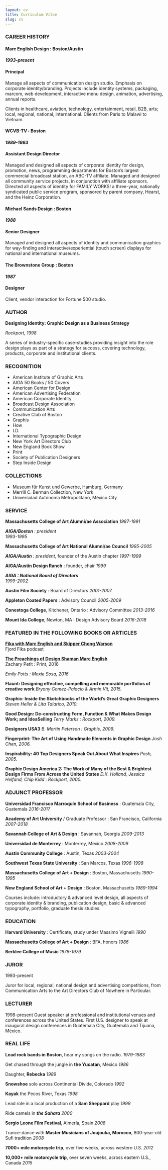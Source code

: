 ```yaml
---
layout: cv
title: Curriculum Vitae
slug: cv
---
```


<section id="cv-col-1">

### CAREER HISTORY

#### __Marc English Design__ : Boston/Austin  
#### _1993-present_  
#### Principal

Manage all aspects of communication design studio. Emphasis on corporate identity/branding. Projects include identity systems,  packaging, marcom, web development, interactive menu design, animation, advertising, annual reports.

Clients in healthcare, aviation, technology, entertainment, retail, B2B, arts; local, regional, national, international. Clients from Paris to Malawi to Vietnam.

#### __WCVB-TV__ : Boston
#### _1989-1993_
#### Assistant Design Director

Managed and designed all aspects of corporate identity for design, promotion, news, programming departments for Boston’s largest commercial broadcast station, an ABC-TV affiliate. Managed and designed all community service projects, in conjunction with affiliate sponsors. Directed all aspects of identity for FAMILY WORKS! a three-year, nationally syndicated public service program, sponsored by parent company, Hearst, and the Heinz Corporation.

#### __Michael Sands Design__ : Boston
#### _1988_
#### Senior Designer

Managed and designed all aspects of identity and communication graphics for way-finding and interactive/experiential (touch screen) displays for national and international museums.

#### __The Brownstone Group__ : Boston
#### _1987_
#### Designer

Client, vendor interaction for Fortune 500 studio.

### AUTHOR

__Designing Identity: Graphic Design as a Business Strategy__

_Rockport, 1998_

A series of industry-specific case-studies providing insight
into the role design plays as part of a strategy for success,
covering technology, products, corporate and institutional
clients.

### RECOGNITION

- American Institute of Graphic Arts
- AIGA 50 Books / 50 Covers
- American Center for Design
- American Advertising Federation
- American Corporate Identity
- Broadcast Design Association
- Communication Arts
- Creative Club of Boston
- Graphis
- How
- I.D.
- International Typographic Design
- New York Art Directors Club
- New England Book Show
- Print
- Society of Publication Designers
- Step Inside Design

### COLLECTIONS

- Museum für Kunst und Gewerbe, Hamburg, Germany
- Merrill C. Berman Collection, New York
- Universidad Autónoma Metropolitano, México City

### SERVICE

__Massachusetts College of Art Alumni/ae Association__
_1987-1991_

<i>__AIGA/Boston__ : president</i>  
_1993-1995_

__Massachusetts College of Art National Alumni/ae Council__
_1995-2005_

<i>__AIGA/Austin__ : president,</i> founder of the Austin chapter
_1997-1999_

__AIGA/Austin Design Ranch__ : founder, chair
_1999_

<i>__AIGA : National Board of Directors__</i>  
_1999-2002_

__Austin Film Society__ : Board of Directors
_2001-2007_

__Appleton Coated Papers__ : Advisory Council
_2005-2009_

__Conestoga College__, Kitchener, Ontario : Advisory Committee
_2013-2016_

__Mount Ida College__, Newton, MA : Design Advisory Board
_2016-2018_

</section>
<section id="cv-col-2">

### FEATURED IN THE FOLLOWING BOOKS OR ARTICLES

[__Fika with Marc English and Skipper Chong Warson__](https://podcasts.apple.com/us/podcast/fika-with-marc-english-and-skipper-chong-warson/id1188221550?i=1000416008666)  
Fjord Fika podcast

[__The Preachings of Design Shaman Marc English__](http://www.printmag.com/imprint/the-preachings-of-design-shaman-marc-english/)  
Zachary Petit : Print, 2016

_Emily Potts : Moxie Sosa, 2016_

__Flaunt: Designing effective, compelling and memorable portfolios of creative work__
_Bryony Gomez-Palacio & Armin Vit, 2015._

__Graphic: Inside the Sketchbooks of the World’s Great Graphic Designers__
_Steven Heller & Lita Talarico, 2010._

__Good Design: De-constructing Form, Function & What Makes Design Work; and IdeaSelling__
_Terry Marks : Rockport, 2009._

__Designers USA3__
_B. Martin Peterson : Graphis, 2009._

__Fingerprint: The Art of Using Handmade Elements in Graphic Design__
_Josh Chen, 2006._

__Inspirability: 40 Top Designers Speak Out About What Inspires__
_Pash, 2005._

__Graphic Design America 2: The Work of Many of the Best & Brightest Design Firms From Across the United States__
_D.K. Holland, Jessica Helfand, Chip Kidd : Rockport, 2000._

### ADJUNCT PROFESSOR

__Universidad Francisco Marroquín School of Business__ : Guatemala City, Guatemala
_2016-2017_

__Academy of Art University__ / Graduate Professor : San Francisco, California
_2007-2018_

__Savannah College of Art & Design__ : Savannah, Georgia
_2009-2013_

__Universidad de Monterrey__ : Monterrey, Mexico
_2008-2009_

__Austin Community College__ : Austin, Texas
_2003-2004_

__Southwest Texas State University__ : San Marcos, Texas
_1996-1998_

__Massachusetts College of Art + Design__ : Boston, Massachusetts
_1990-1995_

__New England School of Art + Design__ : Boston, Massachusetts
_1989-1994_

Courses include: introductory & advanced level design, all aspects of corporate identity & branding, publication design, basic & advanced typography, portfolio, graduate thesis studies.

### EDUCATION

__Harvard University__ : Certificate, study under Massimo Vignelli
_1990_

__Massachusetts College of Art + Design__ : BFA, honors
_1986_

__Berklee College of Music__
_1978-1979_


### JUROR

1993-present

Juror for local, regional, national design and advertising competitions, from Communication Arts to the Art Directors Club of Nowhere in Particular.

### LECTURER

1998-present
Guest speaker at professional and institutional venues and conferences across the United States. First U.S. designer to speak at inaugural design conferences in Guatemala City, Guatemala and Tijuana, México.

### REAL LIFE

__Lead rock bands in Boston__, hear my songs on the radio.
_1979-1983_

Get chased through the jungle in __the Yucatan__, Mexico
_1986_

Daughter, __Rebecka__
_1989_

__Snowshoe__ solo across Continental Divide, Colorado
_1992_

__Kayak__ the Pecos River, Texas
_1998_

Lead role in a local production of a __Sam Sheppard__ play
_1999_

Ride camels in ___the Sahara___
_2000_

__Sergio Leone Film Festival__, Almería, Spain
_2008_

Trance-dance with __Master Musicians of Joujouka, Morocco__, 800-year-old Sufi tradition
_2008_

__7000+ mile motorcycle trip__, over five weeks, across western U.S.
_2012_

__10,000+ mile motorcycle trip__, over seven weeks, across eastern U.S., Canada
_2015_

</section>
